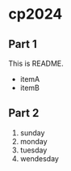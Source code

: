 # cp2024

## Part 1
This is README.
- itemA
- itemB

## Part 2
1. sunday
1. monday
1. tuesday
1. wendesday
